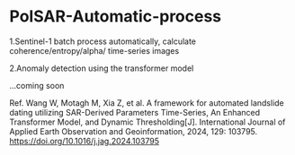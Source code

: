 # PolSAR-Automatic-process
1.Sentinel-1 batch process automatically, calculate coherence/entropy/alpha/ time-series images

2.Anomaly detection using the transformer model

...coming soon

Ref. 
Wang W, Motagh M, Xia Z, et al. A framework for automated landslide dating utilizing SAR-Derived Parameters Time-Series, An Enhanced Transformer Model, and Dynamic Thresholding[J]. International Journal of Applied Earth Observation and Geoinformation, 2024, 129: 103795.
https://doi.org/10.1016/j.jag.2024.103795
